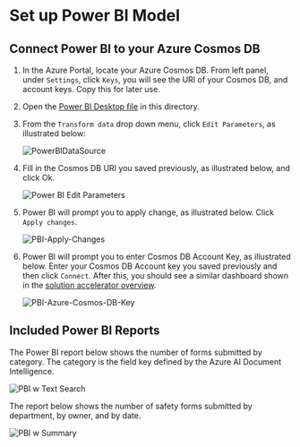 # Set up Power BI Model

## Connect Power BI to your Azure Cosmos DB

1. In the Azure Portal, locate your Azure Cosmos DB. From left panel, under `Settings`, click `Keys`, you will see the URI of your Cosmos DB, and account keys. Copy this for later use.

1. Open the [Power BI Desktop file](./Safety-Form-Report.pbix) in this directory.

1. From the `Transform data` drop down menu, click `Edit Parameters`, as illustrated below: 

   ![PowerBIDataSource](../media/PBI-Edit-Parameters-with-Box.png)

1. Fill in the Cosmos DB URI you saved previously, as illustrated below, and click Ok.

   ![Power BI Edit Parameters](../media/PBI-Edit-Cosmos-DB-Account-Name-w-Box.png)

1. Power BI will prompt you to apply change, as illustrated below. Click `Apply changes`.

   ![PBI-Apply-Changes](../media/PBI-Apply-Changes.png)

1. Power BI will prompt you to enter Cosmos DB Account Key, as illustrated below. Enter your Cosmos DB Account key you saved previously and then click `Connect`. After this, you should see a similar dashboard shown in the [solution accelerator overview](../../README.md).

   ![PBI-Azure-Cosmos-DB-Key](../media/PBI-Enter-Cosmos-Account-Key.png)

## Included Power BI Reports
The  Power BI report below shows the number of forms submitted by category. The category is the field key defined by the Azure AI Document Intelligence.

![PBI w Text Search](../media/PBI-Overview.png)

The report below shows the number of safety forms submitted by department, by owner, and by date.

![PBI w Summary](../media/PBI-Metrics.png)